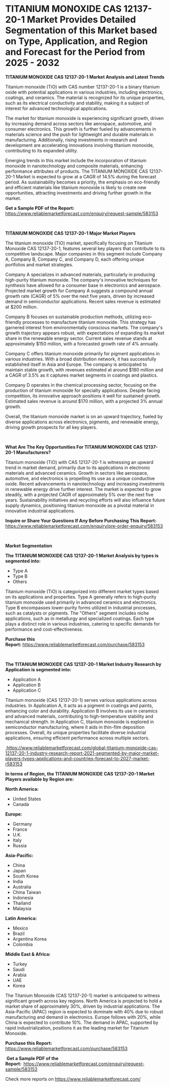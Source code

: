 <p><h1>TITANIUM MONOXIDE CAS 12137-20-1 Market Provides Detailed Segmentation of this Market based on Type, Application, and Region and Forecast for the Period from 2025 - 2032</h1></p><p><strong>TITANIUM MONOXIDE CAS 12137-20-1 Market Analysis and Latest Trends</strong></p>
<p><p>Titanium monoxide (TiO) with CAS number 12137-20-1 is a binary titanium oxide with potential applications in various industries, including electronics, coatings, and ceramics. The material is recognized for its unique properties, such as its electrical conductivity and stability, making it a subject of interest for advanced technological applications. </p><p>The market for titanium monoxide is experiencing significant growth, driven by increasing demand across sectors like aerospace, automotive, and consumer electronics. This growth is further fueled by advancements in materials science and the push for lightweight and durable materials in manufacturing. Additionally, rising investments in research and development are accelerating innovations involving titanium monoxide, contributing to its expanded utility.</p><p>Emerging trends in this market include the incorporation of titanium monoxide in nanotechnology and composite materials, enhancing performance attributes of products. The TITANIUM MONOXIDE CAS 12137-20-1 Market is expected to grow at a CAGR of 14.5% during the forecast period. As sustainability becomes a priority, the emphasis on eco-friendly and efficient materials like titanium monoxide is likely to create new opportunities, attracting investments and driving further growth in the market.</p></p>
<p><strong>Get a Sample PDF of the Report:&nbsp;</strong> <a href="https://www.reliablemarketforecast.com/enquiry/request-sample/583153?utm_campaign=2730&utm_medium=2&utm_source=Github&utm_content=ia&utm_term=23032025&utm_id=titanium-monoxide-cas-12137-20-1">https://www.reliablemarketforecast.com/enquiry/request-sample/583153</a></p>
<p>&nbsp;</p>
<p><strong>TITANIUM MONOXIDE CAS 12137-20-1 Major Market Players</strong></p>
<p><p>The titanium monoxide (TiO) market, specifically focusing on Titanium Monoxide CAS 12137-20-1, features several key players that contribute to its competitive landscape. Major companies in this segment include Company A, Company B, Company C, and Company D, each offering unique portfolios and market strategies.</p><p>Company A specializes in advanced materials, particularly in producing high-purity titanium monoxide. The company's innovative techniques for synthesis have allowed for a consumer base in electronics and aerospace. Projected market growth for Company A suggests a compound annual growth rate (CAGR) of 5% over the next five years, driven by increased demand in semiconductor applications. Recent sales revenue is estimated at $200 million.</p><p>Company B focuses on sustainable production methods, utilizing eco-friendly processes to manufacture titanium monoxide. This strategy has garnered interest from environmentally conscious markets. The company's growth trajectory appears robust, with expectations of expanding its market share in the renewable energy sector. Current sales revenue stands at approximately $150 million, with a forecasted growth rate of 4% annually.</p><p>Company C offers titanium monoxide primarily for pigment applications in various industries. With a broad distribution network, it has successfully established itself in Asia and Europe. The company is anticipated to maintain stable growth, with revenues estimated at around $180 million and a CAGR of 3.5% as it captures market segments in coatings and plastics.</p><p>Company D operates in the chemical processing sector, focusing on the production of titanium monoxide for specialty applications. Despite facing competition, its innovative approach positions it well for sustained growth. Estimated sales revenue is around $170 million, with a projected 3% annual growth.</p><p>Overall, the titanium monoxide market is on an upward trajectory, fueled by diverse applications across electronics, pigments, and renewable energy, driving growth prospects for all key players.</p></p>
<p>&nbsp;</p>
<p><strong>What Are The Key Opportunities For TITANIUM MONOXIDE CAS 12137-20-1 Manufacturers?</strong></p>
<p><p>Titanium monoxide (TiO) with CAS 12137-20-1 is witnessing an upward trend in market demand, primarily due to its applications in electronic materials and advanced ceramics. Growth in sectors like aerospace, automotive, and electronics is propelling its use as a unique conductive oxide. Recent advancements in nanotechnology and increasing investments in renewable energy drive further interest. The market is expected to grow steadily, with a projected CAGR of approximately 5% over the next five years. Sustainability initiatives and recycling efforts will also influence future supply dynamics, positioning titanium monoxide as a pivotal material in innovative industrial applications.</p></p>
<p><strong>Inquire or Share Your Questions If Any Before Purchasing This Report:</strong> <a href="https://www.reliablemarketforecast.com/enquiry/pre-order-enquiry/583153?utm_campaign=2730&utm_medium=2&utm_source=Github&utm_content=ia&utm_term=23032025&utm_id=titanium-monoxide-cas-12137-20-1">https://www.reliablemarketforecast.com/enquiry/pre-order-enquiry/583153</a></p>
<p>&nbsp;</p>
<p><strong>Market Segmentation</strong></p>
<p><strong>The TITANIUM MONOXIDE CAS 12137-20-1 Market Analysis by types is segmented into:</strong></p>
<p><ul><li>Type A</li><li>Type B</li><li>Others</li></ul></p>
<p><p>Titanium monoxide (TiO) is categorized into different market types based on its applications and properties. Type A generally refers to high-purity titanium monoxide used primarily in advanced ceramics and electronics. Type B encompasses lower-purity forms utilized in industrial processes, such as catalysts or pigments. The "Others" segment includes niche applications, such as in metallurgy and specialized coatings. Each type plays a distinct role in various industries, catering to specific demands for performance and cost-effectiveness.</p></p>
<p><strong>Purchase this Report:&nbsp;</strong><a href="https://www.reliablemarketforecast.com/purchase/583153?utm_campaign=2730&utm_medium=2&utm_source=Github&utm_content=ia&utm_term=23032025&utm_id=titanium-monoxide-cas-12137-20-1">https://www.reliablemarketforecast.com/purchase/583153</a></p>
<p>&nbsp;</p>
<p><strong>The TITANIUM MONOXIDE CAS 12137-20-1 Market Industry Research by Application is segmented into:</strong></p>
<p><ul><li>Application A</li><li>Application B</li><li>Application C</li></ul></p>
<p><p>Titanium monoxide (CAS 12137-20-1) serves various applications across industries. In Application A, it acts as a pigment in coatings and paints, enhancing color and durability. Application B involves its use in ceramics and advanced materials, contributing to high-temperature stability and mechanical strength. In Application C, titanium monoxide is explored in semiconductor manufacturing, where it aids in thin-film deposition processes. Overall, its unique properties facilitate diverse industrial applications, ensuring efficient performance across multiple sectors.</p></p>
<p><a href="https://www.reliablemarketforecast.com/global-titanium-monoxide-cas-12137-20-1-industry-research-report-2021-segmented-by-major-market-players-types-applications-and-countries-forecast-to-2027-market-r583153?utm_campaign=2730&utm_medium=2&utm_source=Github&utm_content=ia&utm_term=23032025&utm_id=titanium-monoxide-cas-12137-20-1">&nbsp;https://www.reliablemarketforecast.com/global-titanium-monoxide-cas-12137-20-1-industry-research-report-2021-segmented-by-major-market-players-types-applications-and-countries-forecast-to-2027-market-r583153</a></p>
<p><strong>In terms of Region, the TITANIUM MONOXIDE CAS 12137-20-1 Market Players available by Region are:</strong></p>
<p>
    <p> <strong> North America: </strong>
        <ul>
            <li>United States</li>
            <li>Canada</li>
        </ul>
        </p> 
    <p> <strong> Europe: </strong>
        <ul>
            <li>Germany</li>
            <li>France</li>
            <li>U.K.</li>
            <li>Italy</li>
            <li>Russia</li>
        </ul>
        </p> 
    <p> <strong> Asia-Pacific: </strong>
        <ul>
            <li>China</li>
            <li>Japan</li>
            <li>South Korea</li>
            <li>India</li>
            <li>Australia</li>
            <li>China Taiwan</li>
            <li>Indonesia</li>
            <li>Thailand</li>
            <li>Malaysia</li>
        </ul>
        </p> 
    <p> <strong> Latin America: </strong>
        <ul>
            <li>Mexico</li>
            <li>Brazil</li>
            <li>Argentina Korea</li>
            <li>Colombia</li>
        </ul>
        </p> 
    <p> <strong> Middle East & Africa: </strong>
        <ul>
            <li>Turkey</li>
            <li>Saudi</li>
            <li>Arabia</li>
            <li>UAE</li>
            <li>Korea</li>
        </ul>
    </p>
    </p>
<p><p>The Titanium Monoxide (CAS 12137-20-1) market is anticipated to witness significant growth across key regions. North America is projected to hold a market share of approximately 30%, driven by industrial applications. The Asia-Pacific (APAC) region is expected to dominate with 40% due to robust manufacturing and demand in electronics. Europe follows with 20%, while China is expected to contribute 10%. The demand in APAC, supported by rapid industrialization, positions it as the leading market for Titanium Monoxide.</p></p>
<p><strong>Purchase this Report: </strong><a href="https://www.reliablemarketforecast.com/purchase/583153?utm_campaign=2730&utm_medium=2&utm_source=Github&utm_content=ia&utm_term=23032025&utm_id=titanium-monoxide-cas-12137-20-1">https://www.reliablemarketforecast.com/purchase/583153</a></p>
<p>&nbsp;<strong>Get a Sample PDF of the Report:&nbsp;&nbsp;</strong><a href="https://www.reliablemarketforecast.com/enquiry/request-sample/583153?utm_campaign=2730&utm_medium=2&utm_source=Github&utm_content=ia&utm_term=23032025&utm_id=titanium-monoxide-cas-12137-20-1">https://www.reliablemarketforecast.com/enquiry/request-sample/583153</a></p>
<p><strong></strong></p>
<p>Check more reports on <a href="https://www.reliablemarketforecast.com/?utm_campaign=2730&utm_medium=2&utm_source=Github&utm_content=ia&utm_term=23032025&utm_id=titanium-monoxide-cas-12137-20-1">https://www.reliablemarketforecast.com/</a></p>